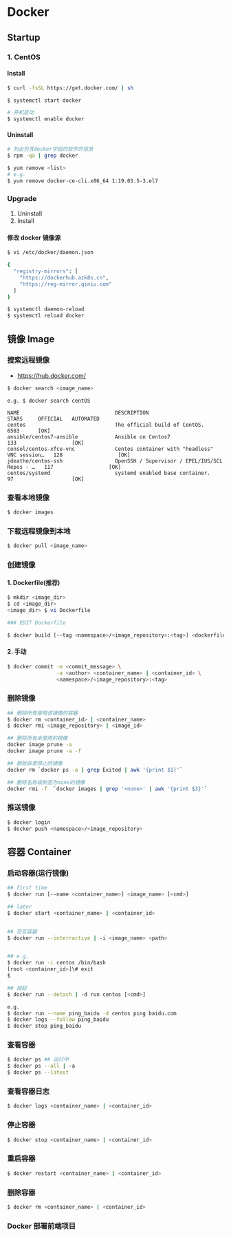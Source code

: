 # Docker

## Startup

### 1. CentOS

#### Install

``` bash
$ curl -fsSL https://get.docker.com/ | sh

$ systemctl start docker

# 开机启动
$ systemctl enable docker
```

#### Uninstall

``` bash
# 列出包含docker字段的软件的信息
$ rpm -qa | grep docker

$ yum remove <list>
# e.g.
$ yum remove docker-ce-cli.x86_64 1:19.03.5-3.el7
```

### Upgrade

1. Uninstall 
2. Install

#### 修改 docker 镜像源

``` bash
$ vi /etc/docker/daemon.json

{
  "registry-mirrors": [
    "https://dockerhub.azk8s.cn",
    "https://reg-mirror.qiniu.com"
  ]
}

$ systemctl daemon-reload
$ systemctl reload docker
```

## 镜像 Image

### 搜索远程镜像 


- <https://hub.docker.com/>

``` bash
$ docker search <image_name>

```

```
e.g. $ docker search centOS

NAME                               DESCRIPTION                                     STARS     OFFICIAL   AUTOMATED
centos                             The official build of CentOS.                   6503      [OK]
ansible/centos7-ansible            Ansible on Centos7                              133                  [OK]
consol/centos-xfce-vnc             Centos container with "headless" VNC session…   128                  [OK]
jdeathe/centos-ssh                 OpenSSH / Supervisor / EPEL/IUS/SCL Repos - …   117                  [OK]
centos/systemd                     systemd enabled base container.                 97                   [OK]
```

### 查看本地镜像

``` bash
$ docker images
```

### 下载远程镜像到本地

``` bash
$ docker pull <image_name>
```


### 创建镜像 

#### 1. Dockerfile(推荐)

``` bash
$ mkdir <image_dir>
$ cd <image_dir>
<image_dir> $ vi Dockerfile 

### EDIT Dockerfile

$ docker build [--tag <namespace>/<image_repository>:<tag>] <dockerfile_path>
```




#### 2. 手动

``` bash
$ docker commit -m <commit_message> \
                -a <author> <container_name> | <container_id> \
                <namespace>/<image_repository>:<tag>
```

### 删除镜像

``` bash
## 删除所有使用该镜像的容器
$ docker rm <container_id> | <container_name>
$ docker rmi <image_repository> | <image_id>

## 删除所有未使用的镜像
docker image prune -a
docker image prune -a -f 

## 删除异常停止的镜像
docker rm `docker ps -a | grep Exited | awk '{print $1}'`

## 删除名称或标签为none的镜像
docker rmi -f  `docker images | grep '<none>' | awk '{print $3}'` 
```

### 推送镜像 

``` bash
$ docker login
$ docker push <namespace>/<image_repository>
```


## 容器 Container

### 启动容器(运行镜像)

``` bash
## first time
$ docker run [--name <container_name>] <image_name> [<cmd>]

## later 
$ docker start <container_name> | <container_id>


## 交互容器
$ docker run --interractive | -i <image_name> <path>


## e.g. 
$ docker run -i centos /bin/bash
[root <container_id>]\# exit
$

## 挂起
$ docker run --detach | -d run centos [<cmd>]

e.g.
$ docker run --name ping_baidu -d centos ping baidu.com
$ docker logs --follow ping_baidu
$ docker stop ping_baidu

```

### 查看容器

``` bash
$ docker ps ## 运行中
$ docker ps --all | -a 
$ docker ps --latest
```

### 查看容器日志

``` bash
$ docker logs <container_name> | <container_id>
```

### 停止容器 

``` bash
$ docker stop <container_name> | <container_id>
```

### 重启容器 

``` bash
$ docker restart <container_name> | <container_id>
```

### 删除容器

``` bash
$ docker rm <container_name> | <container_id>
```

### Docker 部署前端项目

